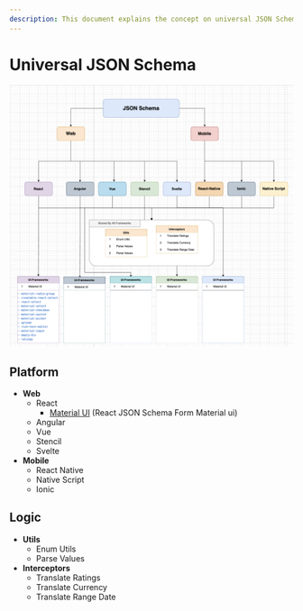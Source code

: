 ```yaml
---
description: This document explains the concept on universal JSON Schema
---
```


# Universal JSON Schema

![Rough Diagram explaining the flow of cross framework connections](<.gitbook/assets/image (18).png>)

## Platform

* **Web**
  * React&#x20;
    * [Material UI](universal-json-schema/platform/web/react/master.md) (React JSON Schema Form Material ui)
  * Angular&#x20;
  * Vue&#x20;
  * Stencil&#x20;
  * Svelte&#x20;
* **Mobile**
  * React Native
  * Native Script
  * Ionic

## Logic

* **Utils**
  * Enum Utils
  * Parse Values
* **Interceptors**
  * Translate Ratings
  * Translate Currency
  * Translate Range Date

